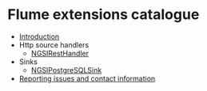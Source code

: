 # Flume extensions catalogue

* [Introduction](./introduction.md)
* Http source handlers
    * [NGSIRestHandler](./ngsi_rest_handler.md)
* Sinks
    * [NGSIPostgreSQLSink](./ngsi_postgresql_sink.md)
* [Reporting issues and contact information](./issues_and_contact.md)
